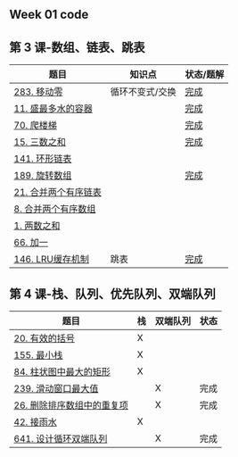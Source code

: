 ## Week 01 code

## 第 3 课-数组、链表、跳表

| 题目                                                         | 知识点          | 状态/题解                                                    |
| ------------------------------------------------------------ | --------------- | ------------------------------------------------------------ |
| [283. 移动零](https://leetcode-cn.com/problems/move-zeroes/) | 循环不变式/交换 | [完成](https://github.com/Gamig0/algorithm008-class01/blob/master/Week_01/week01code/MoveZeroes.java) |
| [11. 盛最多水的容器](https://leetcode-cn.com/problems/container-with-most-water/) |                 | [完成](https://github.com/Gamig0/algorithm008-class01/blob/master/Week_01/week01code/ContainerWithMostWater.java) |
| [70. 爬楼梯](https://leetcode-cn.com/problems/climbing-stairs/) |                 | [完成](https://github.com/Gamig0/algorithm008-class01/blob/master/Week_01/week01code/ClimbingStairs.java) |
| [15. 三数之和](https://leetcode-cn.com/problems/3sum/)       |                 | [完成](https://github.com/Gamig0/algorithm008-class01/blob/master/Week_01/week01code/SumThreeNumber.java) |
| [141. 环形链表](https://leetcode-cn.com/problems/linked-list-cycle/) |                 |                                                              |
| [189. 旋转数组](https://leetcode-cn.com/problems/rotate-array/) |                 | [完成](https://github.com/Gamig0/algorithm008-class01/blob/master/Week_01/week01code/RotateArray.java) |
| [21. 合并两个有序链表](https://leetcode-cn.com/problems/merge-two-sorted-lists/) |                 |                                                              |
| [8. 合并两个有序数组](https://leetcode-cn.com/problems/merge-sorted-array/) |                 |                                                              |
| [1. 两数之和](https://leetcode-cn.com/problems/two-sum/)     |                 |                                                              |
| [66. 加一](https://leetcode-cn.com/problems/plus-one/)       |                 |                                                              |
| [146. LRU缓存机制](https://leetcode-cn.com/problems/lru-cache/) | 跳表            | [完成](https://github.com/Gamig0/algorithm008-class01/blob/master/Week_01/week01code/LRUCache.java) |



## 第 4 课-栈、队列、优先队列、双端队列

| 题目                                                         | 栈   | 双端队列 | 状态 |
| ------------------------------------------------------------ | ---- | -------- | ---- |
| [20. 有效的括号](https://leetcode-cn.com/problems/valid-parentheses/) | X    |          |      |
| [155. 最小栈](https://leetcode-cn.com/problems/min-stack/)   | X    |          |      |
| [84. 柱状图中最大的矩形](https://leetcode-cn.com/problems/largest-rectangle-in-histogram) | X    |          |      |
| [239. 滑动窗口最大值](https://leetcode-cn.com/problems/sliding-window-maximum) |      | X        | 完成 |
| [26. 删除排序数组中的重复项](https://leetcode-cn.com/problems/remove-duplicates-from-sorted-array) |      | X        | 完成 |
| [42. 接雨水](https://leetcode-cn.com/problems/trapping-rain-water) | X    |          |      |
| [641. 设计循环双端队列](https://leetcode-cn.com/problems/design-circular-deque/) |      | X        | 完成 |

